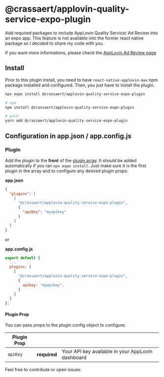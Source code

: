 # @crassaert/applovin-quality-service-expo-plugin

Add required packages to include AppLovin Quality Service/ Ad Review into an expo app.
This feature is not available into the former react native package so I decided to share my code with you.

If you want more informations, please check the [AppLovin Ad Review page](https://developers.applovin.com/en/max/ad-review/overview/)

## Install
Prior to this plugin install, you need to have `react-native-applovin-max` npm package installed and configured.
Then, you just have to install the plugin.

```sh
npx expo install @crassaert/applovin-quality-service-expo-plugin

# npm
npm install @crassaert/applovin-quality-service-expo-plugin

# yarn
yarn add @crassaert/applovin-quality-service-expo-plugin
```

## Configuration in app.json / app.config.js
### Plugin
Add the plugin to the **front** of the [plugin array](https://docs.expo.dev/versions/latest/config/app/). It should be added automatically if you ran `npx expo install`. Just make sure it is the first plugin in the array and to configure any desired plugin props:

**app.json**
```json
{
  "plugins": [
    [
      "@crassaert/applovin-quality-service-expo-plugin",
      {
        "apiKey": "myapikey"
      }
    ]
  ]
}
```

or

**app.config.js**
```js
export default {
  ...
  plugins: [
    [
      "@crassaert/applovin-quality-service-expo-plugin",
      {
        apikey: "myapikey",
      }
    ]
  ]
};
```

#### Plugin Prop
You can pass props to the plugin config object to configure:

| Plugin Prop              |          |                                                                                                                                                                                                                                                                                                                                                                                  |
|--------------------------|----------|----------------------------------------------------------------------------------------------------------------------------------------------------------------------------------------------------------------------------------------------------------------------------------------------------------------------------------------------------------------------------------|
| `apiKey`                 | **required** | Your API key available in your AppLovin dashboard  

Feel free to contribute or open issues.
